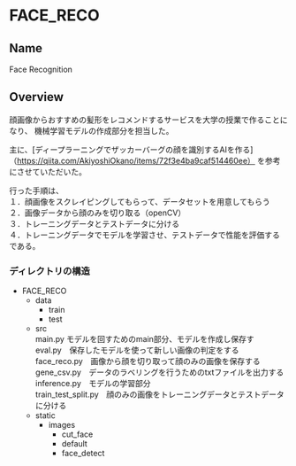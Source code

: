# FACE_RECO

## Name
Face Recognition

## Overview
顔画像からおすすめの髪形をレコメンドするサービスを大学の授業で作ることになり、
機械学習モデルの作成部分を担当した。

主に、[ディープラーニングでザッカーバーグの顔を識別するAIを作る]（https://qiita.com/AkiyoshiOkano/items/72f3e4ba9caf514460ee）
を参考にさせていただいた。

行った手順は、  
１．顔画像をスクレイピングしてもらって、データセットを用意してもらう<br>
２．画像データから顔のみを切り取る（openCV）<br>
３．トレーニングデータとテストデータに分ける<br>
４．トレーニングデータでモデルを学習させ、テストデータで性能を評価する<br>
である。  


### ディレクトリの構造
* FACE_RECO<br>
  * data<br>
    * train<br>
    * test<br>
  * src<br>
    main.py モデルを回すためのmain部分、モデルを作成し保存す<br>
    eval.py　保存したモデルを使って新しい画像の判定をする<br>
    face_reco.py　画像から顔を切り取って顔のみの画像を保存する<br>
    gene_csv.py　データのラベリングを行うためのtxtファイルを出力する<br>
    inference.py　モデルの学習部分<br>
    train_test_split.py　顔のみの画像をトレーニングデータとテストデータに分ける<br>
  * static<br>
    * images<br>
      * cut_face<br>
      * default<br>
      * face_detect<br>
      
    







